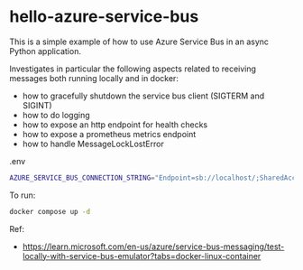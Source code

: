 # hello-azure-service-bus

This is a simple example of how to use Azure Service Bus in an async Python application.

Investigates in particular the following aspects related to receiving messages both running locally and in docker:
- how to gracefully shutdown the service bus client (SIGTERM and SIGINT)
- how to do logging
- how to expose an http endpoint for health checks
- how to expose a prometheus metrics endpoint
- how to handle MessageLockLostError

.env
```bash
AZURE_SERVICE_BUS_CONNECTION_STRING="Endpoint=sb://localhost/;SharedAccessKeyName=RootManageSharedAccessKey;SharedAccessKey=SAS_KEY_VALUE;UseDevelopmentEmulator=true;
```

To run:

```bash
docker compose up -d
```

Ref:
- https://learn.microsoft.com/en-us/azure/service-bus-messaging/test-locally-with-service-bus-emulator?tabs=docker-linux-container
